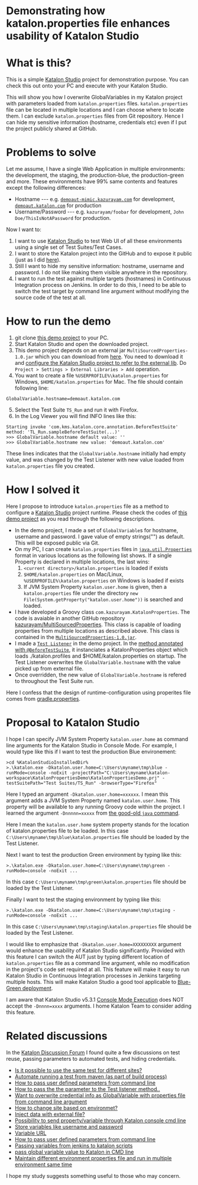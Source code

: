 Demonstrating how katalon.properties file enhances usability of Katalon Studio
==============

# What is this?

This is a simple [Katalon Studio](https://www.katalon.com/katalon-studio/) project for demonstration purpose. You can check this out onto your PC and execute with your Katalon Studio.

This will show you how I overwrite GlobalVariables in my Katalon project with parameters loaded from `katalon.properties` files. `katalon.properties` file can be located in multiple locations and I can choose where to locate them. I can exclude `katalon.properties` files from Git repository. Hence I can hide my sensitive information (hostname, credentials etc) even if I put the project publicly shared at GitHub.

# Problems to solve

Let me assume, I have a single Web Application in multiple environments: the development, the staging, the production-blue, the production-green and more. These environments have 99% same contents and features except the following differences:

+ Hostname --- e.g. [`demoaut-mimic.kazurayam.com`](http://demoaut-mimic.kazurayam.com) for development, [`demoaut.katalon.com`](http://demoaut.katalon.com/) for production
+ Username/Password --- e.g. `kazurayam/foobar` for development, `John Doe/ThisIsNotAPassword` for production.

Now I want to:

1. I want to use [Katalon Studio](https://www.katalon.com/) to test Web UI of all these environments using a single set of Test Suites/Test Cases.
2. I want to store the Katalon project into the GitHub and to expose it public (just as I did [here](https://github.com/kazurayam/KatalonPropertiesDemo)).
3. Still I want to hide my sensitive information: hostname, username and password. I do not like making them visible anywhere in the repository.
4. I want to run the test against multiple targets (hostnames) in Continuous Integration process on Jenkins. In order to do this, I need to be able to switch the test target by command line argument without modifying the source code of the test at all.

# How to run the demo

1. git clone [this demo project](https://github.com/kazurayam/KatalonPropertiesDemo) to your PC.
2. Start Katalon Studio and open the downloaded project.
3. This demo project depends on an external jar `MultiSourcedProperties-1.0.jar` which you can download from  [here](https://github.com/kazurayam/MultiSourcedProperties/raw/master/build/libs/MultiSourcedProperties-1.0.jar). You need to download it and [configure the Katalon Studio project to refer to the external lib](https://docs.katalon.com/display/KD/External+Libraries). Do `Project > Settings > External Libraries > Add` operation.
4. You want to create a file `%USERPROFILE%\katalon.properties` for Windows, `$HOME/katalon.properties` for Mac. The file should contain following line:
```
GlobalVariable.hostname=demoaut.katalon.com
```
5. Select the Test Suite `TS_Run` and run it with Firefox.
6. In the Log Viewer you will find INFO lines like this:
```
Starting invoke 'com.kms.katalon.core.annotation.BeforeTestSuite' method: 'TL_Run.sampleBeforeTestSuite(...)'
>>> GlobalVariable.hostname default value: ''
>>> GlobalVariable.hostname new value: 'demoaut.katalon.com'
```
These lines indicates that the `GlobalVariable.hostname` initially had empty value, and was changed by the Test Listener with new value loaded from `katalon.properties` file you created.

# How I solved it

Here I propose to introduce `katalon.properties` file as a method to configure a [Katalon Studio]() project runtime. Please check the codes of [this demo project](https://github.com/kazurayam/KatalonPropertiesDemo) as you read through the following descriptions.

+ In the demo project, I made a set of `GlobalVariable`s for hostname, username and password. I gave value of empty strings("") as default. This  will be exposed public via Git.
+ On my PC, I can create `katalon.properties` files in [`java.util.Properties`](https://docs.oracle.com/javase/8/docs/api/java/util/Properties.html) format in various locations as the following list shows. If a single Property is declared in multiple locations, the last wins:
    1. `<current directory>/katalon.properties` is loaded if exists
    2. `$HOME/katalon.properties` on Mac/Linux, `%USERPROFILE%\katalon.properties` on Windows is loaded if exists
    3. If JVM System Property `katalon.user.home` is given, then a `katalon.properties` file under the directory `new File(System.getProperty("katalon.user.home"))` is searched and loaded.
+ I have developed a Groovy class `com.kazurayam.KatalonProperties`. The code is avaiable in another GitHub repository  [kazurayam/MultiSourcedProperties](https://github.com/kazurayam/MultiSourcedProperties). This class is capable of loading properties from multiple locations as described above. This class is contained in the  [`MultiSourcedProperties-1.0.jar`](https://github.com/kazurayam/MultiSourcedProperties/raw/master/build/libs/MultiSourcedProperties-1.0.jar).
+ I made a [`Test Listener`](https://docs.katalon.com/pages/viewpage.action?pageId=5126383) in the demo project. In the [method annotated with `@BeforeTestSuite`](https://github.com/kazurayam/KatalonPropertiesDemo/blob/master/Test%20Listeners/TL_Run.groovy), it instanciates a  KatalonProperties object which loads ./katalon.profiles and $HOME/katalon.properties on startup. The Test Listener overwrites the `GlobalVariable.hostname` with the value picked up from external file.
+ Once overridden, the new value of `GlobalVariable.hostname` is refered to throughout the Test Suite run.

Here I confess that the design of runtime-configuration using properites file comes from [gradle.properties](https://docs.gradle.org/4.6/userguide/build_environment.html#sec:gradle_configuration_properties).


# Proposal to Katalon Studio

I hope I can specify JVM System Property `katalon.user.home` as command line arguments for the Katalon Studio in Console Mode. For example, I would type like this if I want to test the production Blue environement:
```Console
>cd %KatalonStudioInstalledDir%
>.\katalon.exe -Dkatalon.user.home=C:\Users\myname\tmp\blue -runMode=console -noExit -projectPath="C:\Users\myname\katalon-workspace\KatalonPropertiesDemo\KatalonPropertiesDemo.prj" -testSuitePath="Test Suites/TS_Run" -browserType="Firefox"
```
Here I typed an argument `-Dkatalon.user.home=xxxxxx`. I mean this argument adds a JVM System Property named `katalon.user.home`. This property will be available to any running Groovy code within the project.
I learned the argument `-Dnnnnn=xxxxx` from [the good-old `java` command](https://www.ibm.com/support/knowledgecenter/en/SSYKE2_7.0.0/com.ibm.java.win.70.doc/user/specifying_options.html).

Here I mean the `katalon.user.home` system property stands for the location of katalon.properties file to be loaded. In this case `C:\Users\myname\tmp\blue\katalon.properties` file should be loaded by the Test Listener.

Next I want to test the production Green environment by typing like this:
```Console
>.\katalon.exe -Dkatalon.user.home=C:\Users\myname\tmp\green -runMode=console -noExit ...
```
In this case `C:\Users\myname\tmp\green\katalon.properties` file should be loaded by the Test Listener.


Finally I want to test the staging environment by typing like this:
```Console
>.\katalon.exe -Dkatalon.user.home=C:\Users\myname\tmp\staging -runMode=console -noExit ...
```
In this case `C:\Users\myname\tmp\staging\katalon.properties` file should be loaded by the Test Listener.

I would like to emphasize that `-Dkatalon.user.home=XXXXXXXXX` argument would enhance the usability of Katalon Studio significantly. Provided with this feature I can switch the AUT just by typing different location of `katalon.properties` file as a command line argument, while no modification in the project's code set required at all. This feature will make it easy to run Katalon Studio in Continuous Integration processes in Jenkins targeting multiple hosts. This will make Katalon Studio a good tool applicable to [Blue-Green deployment](https://martinfowler.com/bliki/BlueGreenDeployment.html).

I am aware that Katalon Studio v5.3.1 [Console Mode Execution](https://docs.katalon.com/display/KD/Console+Mode+Execution) does NOT accept the `-Dnnnn=xxxx` arguments. I home Katalon Team to consider adding this feature.

# Related discussions

In the [Katalon Discussion Forum](https://forum.katalon.com/discussions) I found quite a few discussions on test reuse, passing parameters to automated tests, and hiding credentials.

- [Is it possible to use the same test for different sites?](https://forum.katalon.com/discussion/5689/is-it-possible-to-use-the-same-test-for-different-sites#latest)
- [Automate running a test from maven (as part of build process)](https://forum.katalon.com/discussion/5696/automate-running-a-test-from-maven-as-part-of-build-process#latest)
- [How to pass user defined parameters from command line](https://forum.katalon.com/discussion/4586/how-to-pass-user-defined-parameters-from-command-line#latest)
- [How to pass the the parameter to the Test listener method..](https://forum.katalon.com/discussion/5490/how-to-pass-the-the-parameter-to-the-test-listener-method#latest)
- [Want to overwrite credential info as GlobalVariable with properties file from command line argument](https://forum.katalon.com/discussion/5362/want-to-overwrite-credential-info-as-globalvariable-with-properties-file-for-commandline-argument)
- [How to change site based on environmet?](https://forum.katalon.com/discussion/5366/how-to-change-site-based-on-environmet#latest)
- [Inject data with external file?](https://forum.katalon.com/discussion/5352/inject-data-with-external-file#latest)
- [Possibility to send property/variable through Katalon console cmd line](https://forum.katalon.com/discussion/4906/possibility-to-send-property-variable-through-katalon-console-cmd-line#latest)
- [Store variables like username and password](https://forum.katalon.com/discussion/5271/store-variables-like-username-and-password#latest)
- [Variable URL](https://forum.katalon.com/discussion/5034/variable-url#latest)
- [How to pass user defined parameters from command line](https://forum.katalon.com/discussion/4586/how-to-pass-user-defined-parameters-from-command-line#latest)
- [Passing variables from jenkins to katalon scripts](https://forum.katalon.com/discussion/4152/passing-variables-from-jenkins-to-katalon-scripts#latest)
- [pass global variable value to Katalon in CMD line](https://forum.katalon.com/discussion/2125/pass-global-variable-value-to-katalon-in-cmd-line#latest)
- [Maintain different environment properties file and run in multiple environment same time](https://forum.katalon.com/discussion/4983/maintain-different-environment-properties-file-and-run-in-multiple-environment-same-time#latest)

I hope my study suggests something useful to those who may concern.
